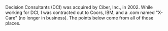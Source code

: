 Decision Consultants (DCI) was acquired by Ciber, Inc., in 2002. While working for DCI, I was contracted out to Coors, IBM, and a .com named "X-Care" (no longer in business). The points below come from all of those places.
